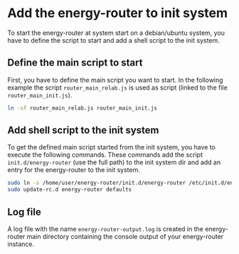 # Add the energy-router to init system

To start the energy-router at system start on a debian/ubuntu system, you have to define the script to start and add a shell script to the init system.

## Define the main script to start

First, you have to define the main script you want to start. In the following example the script ``router_main_relab.js`` is used as script (linked to the file ``router_main_init.js``).
```sh
ln -sf router_main_relab.js router_main_init.js
```

## Add shell script to the init system

To get the defined main script started from the init system, you have to execute the following commands. These commands add the script ``init.d/energy-router`` (use the full path) to the init system dir and add an entry for the energy-router to the init system.
```sh
sudo ln -s /home/user/energy-router/init.d/energy-router /etc/init.d/energy-router
sudo update-rc.d energy-router defaults
```

## Log file

A log file with the name ``energy-router-output.log`` is created in the energy-router main directory containing the console output of your energy-router instance.

